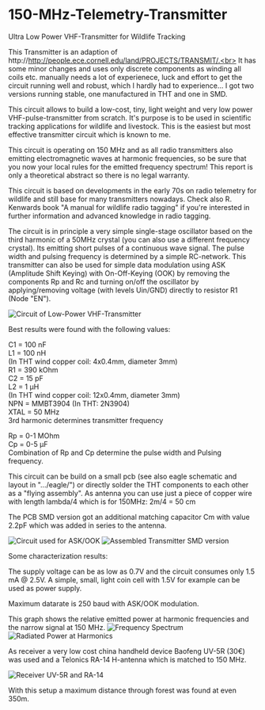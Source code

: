 # 150-MHz-Telemetry-Transmitter
Ultra Low Power VHF-Transmitter for Wildlife Tracking

This Transmitter is an adaption of http://http://people.ece.cornell.edu/land/PROJECTS/TRANSMIT/.<br>
It has some minor changes and uses only discrete components as winding all coils etc. manually needs a lot of experienece, luck and effort to get the circuit running well and robust, which I hardly had to experience...
I got two versions running stable, one manufactured in THT and one in SMD.

This circuit allows to build a low-cost, tiny, light weight and very low power VHF-pulse-transmitter from scratch.
It's purpose is to be used in scientific tracking applications for wildlife and livestock.
This is the easiest but most effective transmitter circuit which is known to me.

This circuit is operating on 150 MHz and as all radio transmitters also emitting electromagnetic waves at harmonic frequencies, so be sure that you now your local rules for the emitted frequency spectrum! This report is only a theoretical abstract so there is no legal  warranty.

This circuit is based on developments in the early 70s on radio telemetry for wildlife and still base for many transmitters nowadays.
Check also R. Kenwards book "A manual for wildlife radio tagging" if you're interested in further information and advanced knowledge in radio tagging.

The circuit is in principle a very simple single-stage oscillator based on the third harmonic of a 50MHz crystal (you can also use a different frequency crystal). Its emitting short pulses of a continuous wave signal.
The pulse width and pulsing frequency is determined by a simple RC-network. 
This transmitter can also be used for simple data modulation using ASK (Amplitude Shift Keying) with On-Off-Keying (OOK) by removing the components Rp and Rc and turning on/off the oscillator by applying/removing voltage (with levels Uin/GND) directly to resistor R1 (Node "EN").

![Circuit of Low-Power VHF-Transmitter](https://github.com/fistlabsdev/150-MHz-Telemetry-Transmitter/blob/master/circuit.png)

Best results were found with the following values:

C1 = 100 nF<br>
L1 = 100 nH <br>
(In THT wind copper coil: 4x0.4mm, diameter 3mm)<br>
R1 = 390 kOhm<br>
C2 = 15 pF<br>
L2 = 1 µH<br>
(In THT wind copper coil: 12x0.4mm, diameter 3mm)<br>
NPN = MMBT3904 (In THT: 2N3904)<br>
XTAL = 50 MHz<br>
3rd harmonic determines transmitter frequency<br>

Rp = 0-1 MOhm<br>
Cp = 0-5 µF<br>
Combination of Rp and Cp determine the pulse width and Pulsing frequency.

This circuit can be build on a small pcb (see also eagle schematic and layout in ".../eagle/") or directly solder the THT components to each other as a "flying assembly".
As antenna you can use just a piece of copper wire with length lambda/4 which is for 150MHz: 2m/4 = 50 cm

The PCB SMD version got an additional matching capacitor Cm with value 2.2pF which was added in series to the antenna.

![Circuit used for ASK/OOK](https://github.com/fistlabsdev/150-MHz-Telemetry-Transmitter/blob/master/smd_ook_circuit.PNG)
![Assembled Transmitter SMD version](https://github.com/fistlabsdev/150-MHz-Telemetry-Transmitter/blob/master/smd_pic.PNG)

Some characterization results:

The supply voltage can be as low as 0.7V and the circuit consumes only 1.5 mA @ 2.5V.
A simple, small, light coin cell with 1.5V for example can be used as power supply.

Maximum datarate is 250 baud with ASK/OOK modulation.

This graph shows the relative emitted power at harmonic frequencies and the narrow signal at 150 MHz.
![Frequency Spectrum](https://github.com/fistlabsdev/150-MHz-Telemetry-Transmitter/blob/master/spectrum.PNG)
![Radiated Power at Harmonics](https://github.com/fistlabsdev/150-MHz-Telemetry-Transmitter/blob/master/harmonics.PNG)

As receiver a very low cost china handheld device Baofeng UV-5R (30€) was used and a Telonics RA-14 H-antenna which is matched to 150 MHz. 

![Receiver UV-5R and RA-14](https://github.com/fistlabsdev/150-MHz-Telemetry-Transmitter/blob/master/receiver.PNG)

With this setup a maximum distance through forest was found at even 350m.



